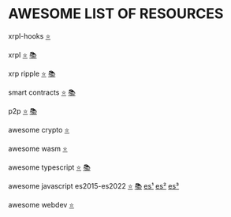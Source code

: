 
# AWESOME LIST OF RESOURCES

xrpl-hooks [⭐](https://github.com/stars/f1f47a23/lists/xrpl-hooks)<br>

xrpl [⭐](https://github.com/stars/f1f47a23/lists/xrpl) [📚](https://github.com/topics/xrpl)<br>

xrp ripple [⭐](https://github.com/stars/f1f47a23/lists/ripple-xrp-ecosystem) [📚](https://github.com/topics/xrp)<br>

smart contracts [⭐](https://github.com/stars/f1f47a23/lists/smart-contracts-dapps) [📚](https://github.com/topics/ethereum)<br>

p2p [⭐](https://github.com/stars/f1f47a23/lists/p2p-holochain) [📚](https://github.com/topics/p2p)<br>

awesome crypto [⭐](https://github.com/stars/f1f47a23/lists/awesome-crypto)<br>

awesome wasm [⭐](https://github.com/stars/f1f47a23/lists/awesome-wasm)<br>

awesome typescript [⭐](https://github.com/stars/f1f47a23/lists/awesome-typescript) [📚](https://github.com/topics/typescript)<br>

awesome javascript es2015-es2022 [⭐](https://github.com/stars/f1f47a23/lists/awesome-javascript) [📚](https://github.com/topics/javascript) 
 [es¹](https://deliciousinsights.github.io/confoo-es2022/#/mainTitle) [es²](https://yagmurcetintas.com/journal/whats-new-in-es2022) 
[es³](https://dev.to/jasmin/whats-new-in-es2022-1de6)<br>

awesome webdev [⭐](https://github.com/stars/f1f47a23/lists/awesome-webdev)<br>

<br><br>


